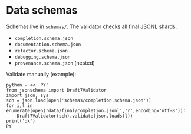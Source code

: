 # Data schemas

Schemas live in `schemas/`. The validator checks all final JSONL shards.

- `completion.schema.json`
- `documentation.schema.json`
- `refactor.schema.json`
- `debugging.schema.json`
- `provenance.schema.json` (nested)

Validate manually (example):
```
python - << 'PY'
from jsonschema import Draft7Validator
import json, sys
sch = json.load(open('schemas/completion.schema.json'))
for i,l in enumerate(open('data/final/completion.jsonl','r',encoding='utf-8')):
    Draft7Validator(sch).validate(json.loads(l))
print('ok')
PY
```
